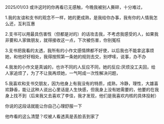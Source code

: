 2025/01/03
或许这时的你再看已无感触，今晚我被别人撕碎，十分难过，

1.我的友谊和支书的观念不一样，她的更成熟，是我给你办事，我有你的人情我怎么还，互利互惠

2.支书可以用最具伤害性（但都是对的）的话攻击我，不考虑我感受的人，如果我非要和人家做朋友，就得接收这一点，下次被伤害，你别冤枉

3.支书把我看的太透，我所有的小作文感情牌都不好使，以后我也不能拿这事烦她，和他好好相处，我得按照第一条她的规则去交，别啰嗦，说事，办不办

4.我发的小作文是真诚的，也许不同的人反应不同，她的反应:厌烦没工夫回，给人家追烦了，为了不让我再烦她，一气呵成一次性解决问题，

5.我喜欢和支书交朋友，因为他身上有我没有的特质，成熟，冷静，理性，大雄喜欢静香，能让这种人说出心里话是人生快感，但我身上没有她需要的，他要的在我身上找不到（后来我又去喜欢了李佳，我才发现，他们是我喜欢内核的具体投射）

你说的这段话就能让你自己心理舒服一下

他咋看的这么清楚？哎被人看透真是丢脸丢到家了